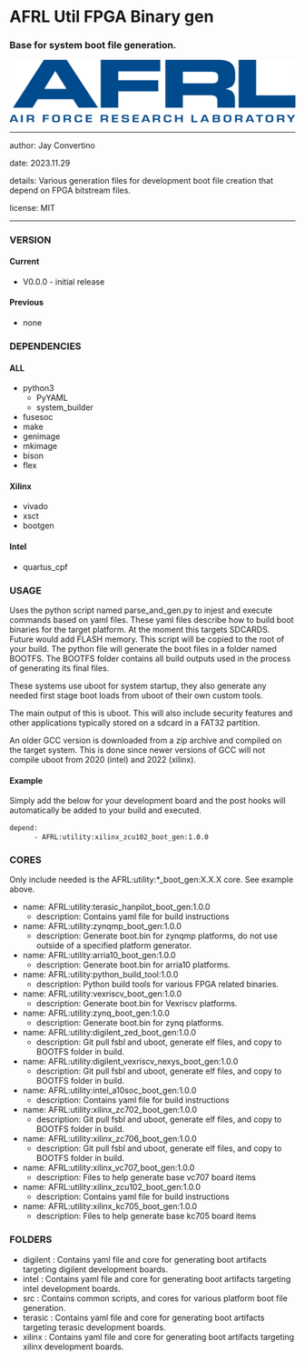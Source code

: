# AFRL Util FPGA Binary gen
### Base for system boot file generation.

![image](img/AFRL.png)

---

   author: Jay Convertino   
   
   date: 2023.11.29
   
   details: Various generation files for development boot file creation that depend on FPGA bitstream files.
   
   license: MIT   
   
---

### VERSION
#### Current
  - V0.0.0 - initial release

#### Previous
  - none

### DEPENDENCIES
#### ALL
  - python3
    - PyYAML
    - system_builder
  - fusesoc
  - make
  - genimage
  - mkimage
  - bison
  - flex

#### Xilinx
  - vivado
  - xsct
  - bootgen

#### Intel
  - quartus_cpf

### USAGE
Uses the python script named parse_and_gen.py to injest and execute commands based on yaml files. These yaml files describe how to build boot binaries for the target platform. At the moment this targets SDCARDS. Future would add FLASH memory. This script will be copied to the root of your build. The python file will generate the boot files in a folder named BOOTFS. The BOOTFS folder contains all build outputs used in the process of generating its final files.

These systems use uboot for system startup, they also generate any needed first stage boot loads from uboot of their own custom tools.

The main output of this is uboot. This will also include security features and other applications typically stored on a sdcard in a FAT32 partition.

An older GCC version is downloaded from a zip archive and compiled on the target system. This is done since newer versions of GCC will not compile uboot from 2020 (intel) and 2022 (xilinx).

#### Example
Simply add the below for your development board and the post hooks will automatically be added to your build and executed.

```
depend:
      - AFRL:utility:xilinx_zcu102_boot_gen:1.0.0
```

### CORES
Only include needed is the AFRL:utility:*_boot_gen:X.X.X core. See example above.

- name: AFRL:utility:terasic_hanpilot_boot_gen:1.0.0
  - description: Contains yaml file for build instructions
- name: AFRL:utility:zynqmp_boot_gen:1.0.0
  - description: Generate boot.bin for zynqmp platforms, do not use outside of a specified platform generator.
- name: AFRL:utility:arria10_boot_gen:1.0.0
  - description: Generate boot.bin for arria10 platforms.
- name: AFRL:utility:python_build_tool:1.0.0
  - description: Python build tools for various FPGA related binaries.
- name: AFRL:utility:vexriscv_boot_gen:1.0.0
  - description: Generate boot.bin for Vexriscv platforms.
- name: AFRL:utility:zynq_boot_gen:1.0.0
  - description: Generate boot.bin for zynq platforms.
- name: AFRL:utility:digilent_zed_boot_gen:1.0.0
  - description: Git pull fsbl and uboot, generate elf files, and copy to BOOTFS folder in build.
- name: AFRL:utility:digilent_vexriscv_nexys_boot_gen:1.0.0
  - description: Git pull fsbl and uboot, generate elf files, and copy to BOOTFS folder in build.
- name: AFRL:utility:intel_a10soc_boot_gen:1.0.0
  - description: Contains yaml file for build instructions
- name: AFRL:utility:xilinx_zc702_boot_gen:1.0.0
  - description: Git pull fsbl and uboot, generate elf files, and copy to BOOTFS folder in build.
- name: AFRL:utility:xilinx_zc706_boot_gen:1.0.0
  - description: Git pull fsbl and uboot, generate elf files, and copy to BOOTFS folder in build.
- name: AFRL:utility:xilinx_vc707_boot_gen:1.0.0
  - description: Files to help generate base vc707 board items
- name: AFRL:utility:xilinx_zcu102_boot_gen:1.0.0
  - description: Contains yaml file for build instructions
- name: AFRL:utility:xilinx_kc705_boot_gen:1.0.0
  - description: Files to help generate base kc705 board items

### FOLDERS
  - digilent : Contains yaml file and core for generating boot artifacts targeting digilent development boards.
  - intel : Contains yaml file and core for generating boot artifacts targeting intel development boards.
  - src : Contains common scripts, and cores for various platform boot file generation.
  - terasic : Contains yaml file and core for generating boot artifacts targeting terasic development boards.
  - xilinx : Contains yaml file and core for generating boot artifacts targeting xilinx development boards.
